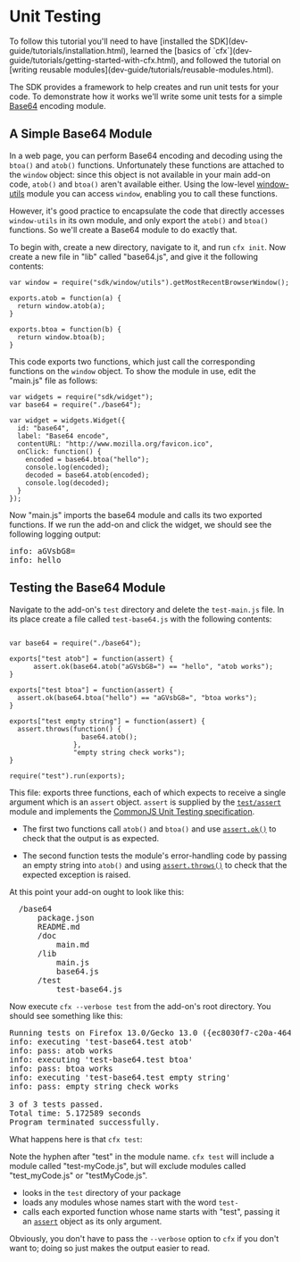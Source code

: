 <!-- This Source Code Form is subject to the terms of the Mozilla Public
   - License, v. 2.0. If a copy of the MPL was not distributed with this
   - file, You can obtain one at http://mozilla.org/MPL/2.0/. -->

# Unit Testing #

<span class="aside">
To follow this tutorial you'll need to have
[installed the SDK](dev-guide/tutorials/installation.html),
learned the
[basics of `cfx`](dev-guide/tutorials/getting-started-with-cfx.html),
and followed the tutorial on
[writing reusable modules](dev-guide/tutorials/reusable-modules.html).
</span>

The SDK provides a framework to help creates and run unit tests for
your code. To demonstrate how it works we'll write some unit tests for
a simple [Base64](http://en.wikipedia.org/wiki/Base64) encoding module.

## A Simple Base64 Module ##

In a web page, you can perform Base64 encoding and decoding using the
`btoa()` and `atob()` functions. Unfortunately these functions are attached
to the `window` object: since this object is not available in your
main add-on code, `atob()` and `btoa()` aren't available either. Using the
low-level
[window-utils](modules/sdk/deprecated/window-utils.html) module you
can access `window`, enabling you to call these functions.

However, it's good practice to encapsulate the code that directly accesses
`window-utils` in its own module, and only export the `atob()`
and `btoa()` functions. So we'll create a Base64 module to do
exactly that.

To begin with, create a new directory, navigate to it, and run `cfx init`.
Now create a new file in "lib" called "base64.js", and give it the
following contents:

    var window = require("sdk/window/utils").getMostRecentBrowserWindow();

    exports.atob = function(a) {
      return window.atob(a);
    }

    exports.btoa = function(b) {
      return window.btoa(b);
    }

This code exports two functions, which just call the corresponding
functions on the `window` object. To show the module in use, edit
the "main.js" file as follows:

    var widgets = require("sdk/widget");
    var base64 = require("./base64");

    var widget = widgets.Widget({
      id: "base64",
      label: "Base64 encode",
      contentURL: "http://www.mozilla.org/favicon.ico",
      onClick: function() {
        encoded = base64.btoa("hello");
        console.log(encoded);
        decoded = base64.atob(encoded);
        console.log(decoded);
      }
    });

Now "main.js" imports the base64 module and calls its two exported
functions. If we run the add-on and click the widget, we should see
the following logging output:

<pre>
info: aGVsbG8=
info: hello
</pre>

## Testing the Base64 Module ##

Navigate to the add-on's `test` directory and delete the `test-main.js` file.
In its place create a file called `test-base64.js` with the following
contents:

<pre><code>
var base64 = require("./base64");

exports["test atob"] = function(assert) {
	  assert.ok(base64.atob("aGVsbG8=") == "hello", "atob works");
}

exports["test btoa"] = function(assert) {
  assert.ok(base64.btoa("hello") == "aGVsbG8=", "btoa works");
}

exports["test empty string"] = function(assert) {
  assert.throws(function() {
	              base64.atob();
	            },
                "empty string check works");
}

require("test").run(exports);
</code></pre>

This file: exports three functions, each of which expects to receive a single
argument which is an `assert` object. `assert` is supplied by the
[`test/assert`](modules/sdk/test/assert.html) module and implements
the [CommonJS Unit Testing specification](http://wiki.commonjs.org/wiki/Unit_Testing/1.1).

* The first two functions call `atob()` and `btoa()` and use
[`assert.ok()`](modules/sdk/test/assert.html)
to check that the output is as expected.

* The second function tests the module's error-handling code by passing an
empty string into `atob()` and using
[`assert.throws()`](modules/sdk/test/assert.html)
to check that the expected exception is raised.

At this point your add-on ought to look like this:

<pre>
  /base64
      package.json
      README.md
      /doc
          main.md
      /lib
          main.js
          base64.js
      /test
          test-base64.js
</pre>

Now execute `cfx --verbose test` from the add-on's root directory.
You should see something like this:

<pre>
Running tests on Firefox 13.0/Gecko 13.0 ({ec8030f7-c20a-464f-9b0e-13a3a9e97384}) under darwin/x86.
info: executing 'test-base64.test atob'
info: pass: atob works
info: executing 'test-base64.test btoa'
info: pass: btoa works
info: executing 'test-base64.test empty string'
info: pass: empty string check works

3 of 3 tests passed.
Total time: 5.172589 seconds
Program terminated successfully.
</pre>

What happens here is that `cfx test`:

<span class="aside">Note the hyphen after "test" in the module name.
`cfx test` will include a module called "test-myCode.js", but will exclude
modules called "test_myCode.js" or "testMyCode.js".</span>

* looks in the `test` directory of your
package
* loads any modules whose names start with the word `test-`
*  calls each exported function whose name starts with "test", passing it
an [`assert`](modules/sdk/test/assert.html) object as its only argument.

Obviously, you don't have to pass the `--verbose` option to `cfx` if you don't
want to; doing so just makes the output easier to read.
